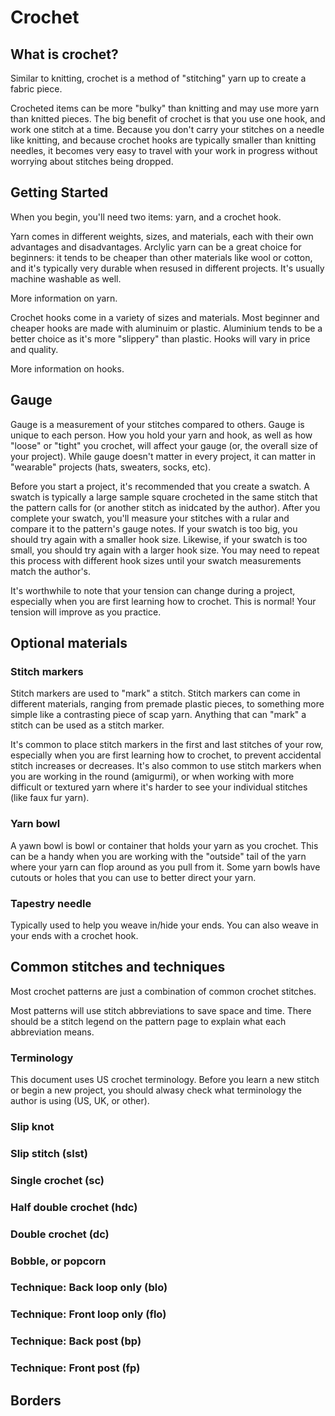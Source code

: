 <!-- 
notes
    - gauge (start with the hook size recommended by pattern, or yarn label)
    * when gauge matters most
materials/what you need to start a project
    - hook
    - yarn 
    - optionals (stitch markers, yarn bowl, etc)
personal preferences (pencil vs knife grip, yarn material, page flip rotation)
hooks
yarns
basic stitches
"frogging"/mistakes in work
projects
    blankets - sizes
 -->

# Crochet 

## What is crochet?
Similar to knitting, crochet is a method of "stitching" yarn up to create a fabric piece. 

Crocheted items can be more "bulky" than knitting and may use more yarn than knitted pieces. The big benefit of crochet is that you use one hook, and work one stitch at a time. Because you don't carry your stitches on a needle like knitting, and because crochet hooks are typically smaller than knitting needles, it becomes very easy to travel with your work in progress without worrying about stitches being dropped. 


## Getting Started
When you begin, you'll need two items: yarn, and a crochet hook.

Yarn comes in different weights, sizes, and materials, each with their own advantages and disadvantages. Arclylic yarn can be a great choice for beginners: it tends to be cheaper than other materials like wool or cotton, and it's typically very durable when resused in different projects. It's usually machine washable as well.

More information on yarn. <!-- todo --> 

Crochet hooks come in a variety of sizes and materials. Most beginner and cheaper hooks are made with aluminuim or plastic. Aluminium tends to be a better choice as it's more "slippery" than plastic. Hooks will vary in price and quality. 

More information on hooks. <!-- todo -->

## Gauge
Gauge is a measurement of your stitches compared to others. Gauge is unique to each person. How you hold your yarn and hook, as well as how "loose" or "tight" you crochet, will affect your gauge (or, the overall size of your project). While gauge doesn't matter in every project, it can matter in "wearable" projects (hats, sweaters, socks, etc).
 
Before you start a project, it's recommended that you create a swatch. A swatch is typically a large sample square crocheted in the same stitch that the pattern calls for (or another stitch as inidcated by the author). After you complete your swatch, you'll measure your stitches with a rular and compare it to the pattern's gauge notes. If your swatch is too big, you should try again with a smaller hook size. Likewise, if your swatch is too small, you should try again with a larger hook size. You may need to repeat this process with different hook sizes until your swatch measurements match the author's.
 
It's worthwhile to note that your tension can change during a project, especially when you are first learning how to crochet. This is normal! Your tension will improve as you practice. 

## Optional materials
### Stitch markers
Stitch markers are used to "mark" a stitch. Stitch markers can come in different materials, ranging from premade plastic pieces, to something more simple like a contrasting piece of scap yarn. Anything that can "mark" a stitch can be used as a stitch marker.

It's common to place stitch markers in the first and last stitches of your row, especially when you are first learning how to crochet, to prevent accidental stitch increases or decreases. It's also common to use stitch markers when you are working in the round (amigurmi), or when working with more difficult or textured yarn where it's harder to see your individual stitches (like faux fur yarn). 

### Yarn bowl
A yawn bowl is bowl or container that holds your yarn as you crochet. This can be a handy when you are working with the "outside" tail of the yarn where your yarn can flop around as you pull from it. Some yarn bowls have cutouts or holes that you can use to better direct your yarn.

### Tapestry needle
Typically used to help you weave in/hide your ends. You can also weave in your ends with a crochet hook. 

## Common stitches and techniques  
Most crochet patterns are just a combination of common crochet stitches. 

Most patterns will use stitch abbreviations to save space and time. There should be a stitch legend on the pattern page to explain what each abbreviation means.

### Terminology
This document uses US crochet terminology. Before you learn a new stitch or begin a new project, you should alwasy check what terminology the author is using (US, UK, or other). 

### Slip knot 
### Slip stitch (slst)
### Single crochet (sc)
### Half double crochet (hdc)
### Double crochet (dc)
### Bobble, or popcorn
### Technique: Back loop only (blo)
### Technique: Front loop only (flo)
### Technique: Back post (bp)
### Technique: Front post (fp)
 
## Borders







